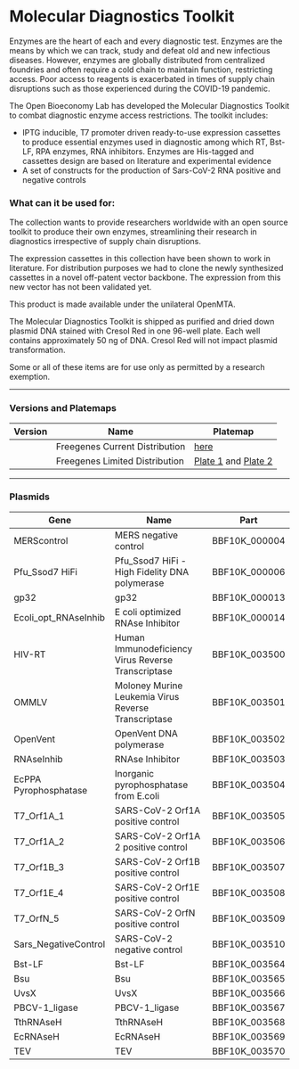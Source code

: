 # Molecular Diagnostics Toolkit

Enzymes are the heart of each and every diagnostic test. Enzymes are the means by which we can track, study and defeat old and new infectious diseases.
However, enzymes are globally distributed from centralized foundries and often require a cold chain to maintain function, restricting access.
Poor access to reagents is exacerbated in times of supply chain disruptions such as those experienced during the COVID-19 pandemic.

The Open Bioeconomy Lab has developed the Molecular Diagnostics Toolkit to combat diagnostic enzyme access restrictions. The toolkit includes:

- IPTG inducible, T7 promoter driven ready-to-use expression cassettes to produce essential enzymes used in diagnostic among which RT, Bst-LF, RPA enzymes, RNA inhibitors.
Enzymes are His-tagged and cassettes design are based on literature and experimental evidence
- A set of constructs for the production of Sars-CoV-2 RNA positive and negative controls

### What can it be used for:

The collection wants to provide researchers worldwide with an open source toolkit to produce their own enzymes, streamlining their research in
diagnostics irrespective of supply chain disruptions.

The expression cassettes in this collection have been shown to work in literature. For distribution purposes we had to clone the newly synthesized
cassettes in a novel off-patent vector backbone. The expression from this new vector has not been validated yet.

This product is made available under the unilateral OpenMTA. 

The Molecular Diagnostics Toolkit is shipped as purified and dried down plasmid DNA stained with Cresol Red in one 96-well plate. Each well contains approximately 50 ng of DNA. Cresol Red will not impact plasmid transformation.

Some or all of these items are for use only as permitted by a research exemption.

---

### Versions and Platemaps

|Version|Name|Platemap|
|---|---|---|
||Freegenes Current Distribution|[here](https://github.com/Reclone-org/Open-DNA-Collections/tree/main/Molecular%20Diagnostics%20Toolkit/Platemaps/MDT-v1_0.csv)|
||Freegenes Limited Distribution|[Plate 1](https://github.com/Reclone-org/Open-DNA-Collections/tree/main/Molecular%20Diagnostics%20Toolkit/Platemaps/MDT-v0_1-1.csv) and [Plate 2](https://github.com/Reclone-org/Open-DNA-Collections/tree/main/Molecular%20Diagnostics%20Toolkit/Platemaps/MDT-v0_1-2.csv)|

---

### Plasmids

|Gene|Name|Part|
|---|---|---|
| MERScontrol | MERS negative control | BBF10K_000004 |
| Pfu_Ssod7 HiFi | Pfu_Ssod7 HiFi - High Fidelity DNA polymerase | BBF10K_000006 |
| gp32 | gp32 | BBF10K_000013 |
| Ecoli_opt_RNAseInhib | E coli optimized RNAse Inhibitor | BBF10K_000014 |
| HIV-RT | Human Immunodeficiency Virus Reverse Transcriptase | BBF10K_003500 |
| OMMLV | Moloney Murine Leukemia Virus Reverse Transcriptase | BBF10K_003501 |
| OpenVent | OpenVent DNA polymerase | BBF10K_003502 |
| RNAseInhib | RNAse Inhibitor | BBF10K_003503 |
| EcPPA Pyrophosphatase | Inorganic pyrophosphatase from E.coli | BBF10K_003504 |
| T7_Orf1A_1 | SARS-CoV-2 Orf1A positive control | BBF10K_003505 |
| T7_Orf1A_2 | SARS-CoV-2 Orf1A 2 positive control | BBF10K_003506 |
| T7_Orf1B_3 | SARS-CoV-2 Orf1B positive control | BBF10K_003507 |
| T7_Orf1E_4 | SARS-CoV-2 Orf1E positive control | BBF10K_003508 |
| T7_OrfN_5 | SARS-CoV-2 OrfN positive control | BBF10K_003509 |
| Sars_NegativeControl | SARS-CoV-2 negative control | BBF10K_003510 |
| Bst-LF | Bst-LF | BBF10K_003564 |
| Bsu | Bsu | BBF10K_003565 |
| UvsX | UvsX | BBF10K_003566 |
| PBCV-1_ligase | PBCV-1_ligase | BBF10K_003567 |
| TthRNAseH | TthRNAseH | BBF10K_003568 |
| EcRNAseH | EcRNAseH | BBF10K_003569 |
| TEV | TEV | BBF10K_003570 |
